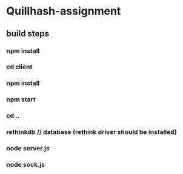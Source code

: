 # Quillhash-assignment
## build steps
### npm install


### cd client
### npm install
### npm start
### cd ..
### rethinkdb  // database (rethink driver should be installed)
### node server.js
### node sock.js
